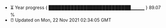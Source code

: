- ⏳ Year progress { ██████████████████████████▁▁▁▁ } 89.07 %
- ⏰ Updated on Mon, 22 Nov 2021 02:34:05 GMT

